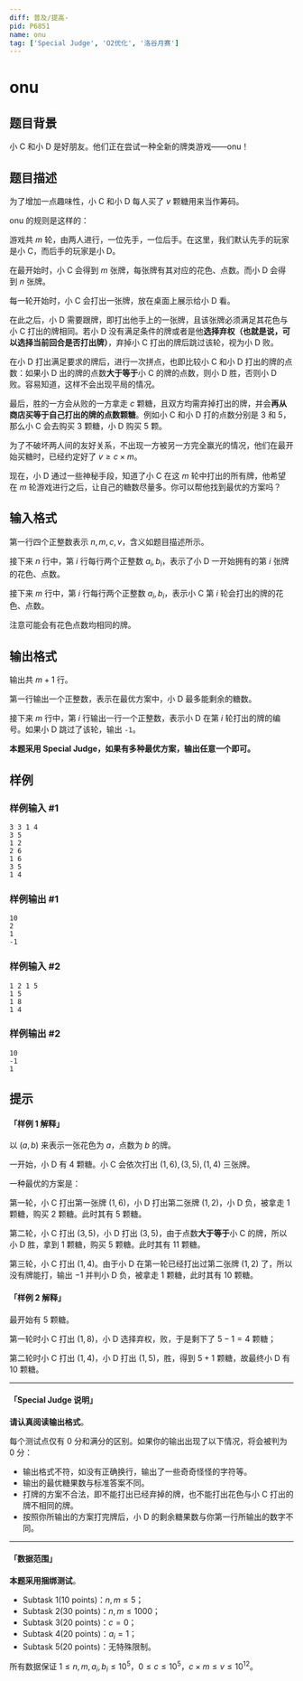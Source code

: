 ```yaml
---
diff: 普及/提高-
pid: P6851
name: onu
tag: ['Special Judge', 'O2优化', '洛谷月赛']
---
```

# onu
## 题目背景

小 C 和小 D 是好朋友。他们正在尝试一种全新的牌类游戏——onu！
## 题目描述

为了增加一点趣味性，小 C 和小 D 每人买了 $v$ 颗糖用来当作筹码。

onu 的规则是这样的：

游戏共 $m$ 轮，由两人进行，一位先手，一位后手。在这里，我们默认先手的玩家是小 C，而后手的玩家是小 D。

在最开始时，小 C 会得到 $m$ 张牌，每张牌有其对应的花色、点数。而小 D 会得到 $n$ 张牌。

每一轮开始时，小 C 会打出一张牌，放在桌面上展示给小 D 看。

在此之后，小 D 需要跟牌，即打出他手上的一张牌，且该张牌必须满足其花色与小 C 打出的牌相同。若小 D 没有满足条件的牌或者是他**选择弃权（也就是说，可以选择当前回合是否打出牌）**，弃掉小 C 打出的牌后跳过该轮，视为小 D 败。

在小 D 打出满足要求的牌后，进行一次拼点，也即比较小 C 和小 D 打出的牌的点数：如果小 D 出的牌的点数**大于等于**小 C 的牌的点数，则小 D 胜，否则小 D 败。容易知道，这样不会出现平局的情况。

最后，胜的一方会从败的一方拿走 $c$ 颗糖，且双方均需弃掉打出的牌，并会**再从商店买等于自己打出的牌的点数颗糖**。例如小 C 和小 D 打的点数分别是 $3$ 和 $5$，那么小 C 会去购买 $3$ 颗糖，小 D 购买 $5$ 颗。

为了不破坏两人间的友好关系，不出现一方被另一方完全赢光的情况，他们在最开始买糖时，已经约定好了 $v \ge c \times m$。

现在，小 D 通过一些神秘手段，知道了小 C 在这 $m$ 轮中打出的所有牌，他希望在 $m$ 轮游戏进行之后，让自己的糖数尽量多。你可以帮他找到最优的方案吗？
## 输入格式

第一行四个正整数表示 $n, m, c, v$，含义如题目描述所示。

接下来 $n$ 行中，第 $i$ 行每行两个正整数 $a _i, b _i$，表示了小 D 一开始拥有的第 $i$ 张牌的花色、点数。

接下来 $m$ 行中，第 $i$ 行每行两个正整数 $a _i, b _i$，表示小 C 第 $i$ 轮会打出的牌的花色、点数。

注意可能会有花色点数均相同的牌。
## 输出格式

输出共 $m + 1$ 行。

第一行输出一个正整数，表示在最优方案中，小 D 最多能剩余的糖数。

接下来 $m$ 行中，第 $i$ 行输出一行一个正整数，表示小 D 在第 $i$ 轮打出的牌的编号。如果小 D 跳过了该轮，输出 `-1`。

**本题采用 Special Judge，如果有多种最优方案，输出任意一个即可。**
## 样例

### 样例输入 #1
```
3 3 1 4
3 5
1 2
2 6
1 6
3 5
1 4
```
### 样例输出 #1
```
10
2
1
-1
```
### 样例输入 #2
```
1 2 1 5
1 5
1 8
1 4
```
### 样例输出 #2
```
10
-1
1
```
## 提示

#### 「样例 1 解释」

以 $(a, b)$ 来表示一张花色为 $a$，点数为 $b$ 的牌。

一开始，小 D 有 $4$ 颗糖。小 C 会依次打出 $(1, 6), (3, 5), (1, 4)$ 三张牌。

一种最优的方案是：

第一轮，小 C 打出第一张牌 $(1, 6)$，小 D 打出第二张牌 $(1, 2)$，小 D 负，被拿走 $1$ 颗糖，购买 $2$ 颗糖。此时其有 $5$ 颗糖。

第二轮，小 C 打出 $(3, 5)$，小 D 打出 $(3, 5)$，由于点数**大于等于**小 C 的牌，所以小 D 胜，拿到 $1$ 颗糖，购买 $5$ 颗糖。此时其有 $11$ 颗糖。

第三轮，小 C 打出 $(1, 4)$。由于小 D 在第一轮已经打出过第二张牌 $(1, 2)$ 了，所以没有牌能打，输出 $-1$ 并判小 D 负，被拿走 $1$ 颗糖，此时其有 $10$ 颗糖。

#### 「样例 2 解释」

最开始有 $5$ 颗糖。

第一轮时小 C 打出 $(1, 8)$，小 D 选择弃权，败，于是剩下了 $5 - 1 = 4$ 颗糖；

第二轮时小 C 打出 $(1, 4)$，小 D 打出 $(1, 5)$，胜，得到 $5 + 1$ 颗糖，故最终小 D 有 $10$ 颗糖。

----

#### 「Special Judge 说明」

**请认真阅读输出格式**。

每个测试点仅有 $0$ 分和满分的区别。如果你的输出出现了以下情况，将会被判为 $0$ 分：

- 输出格式不符，如没有正确换行，输出了一些奇奇怪怪的字符等。
- 输出的最优糖果数与标准答案不同。
- 打牌的方案不合法，即不能打出已经弃掉的牌，也不能打出花色与小 C 打出的牌不相同的牌。
- 按照你所输出的方案打完牌后，小 D 的剩余糖果数与你第一行所输出的数字不同。

---

#### 「数据范围」

**本题采用捆绑测试**。

- Subtask 1(10 points)：$n, m \le 5$；
- Subtask 2(30 points)：$n, m \le 1000$；
- Subtask 3(20 points)：$c = 0$；
- Subtask 4(20 points)：$a _i = 1$；
- Subtask 5(20 points)：无特殊限制。

所有数据保证 $1 \le n, m, a _i, b _i\le 10 ^5$，$0 \le c \le 10 ^5$，$c \times m \le v \le 10 ^{12}$。
